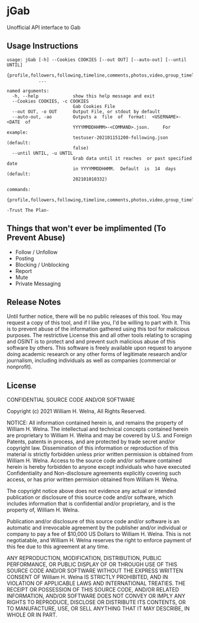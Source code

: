# jGab
Unofficial API interface to Gab

## Usage Instructions
```
usage: jGab [-h] --Cookies COOKIES [--out OUT] [--auto-out] [--until UNTIL]
            {profile,followers,following,timeline,comments,photos,video,group_timeline,group_info}
            ...

named arguments:
  -h, --help             show this help message and exit
  --Cookies COOKIES, -c COOKIES
                         Gab Cookies File
  --out OUT, -o OUT      Output File, or stdout by default
  --auto-out, -ao        Outputs a  file  of  format:  <USERNAME>-<DATE  of
                         YYYYMMDDHHMM>-<COMMAND>.json.     For     example:
                         testuser-202101151200-following.json     (default:
                         false)
  --until UNTIL, -u UNTIL
                         Grab data until it reaches  or past specified date
                         in YYYYMMDDHHMM.  Default  is  14  days  (default:
                         202101010332)

commands:
  {profile,followers,following,timeline,comments,photos,video,group_timeline,group_info}

-Trust The Plan-
```
## Things that won't ever be implimented (To Prevent Abuse)
* Follow / Unfollow
* Posting
* Blocking / Unblocking
* Report
* Mute
* Private Messaging

## Release Notes
Until further notice, there will be no public releases of this tool. You may request a copy of this tool, and if I like you, I'd be willing to part with it. This is to prevent abuse of the information gathered using this tool for malicious purposes. The restrictive License this and all other tools relating to scraping and OSINT is to protect and and prevent such malicious abuse of this software by others. This software is freely available upon request to anyone doing academic research or any other forms of legitimate research and/or journalism, including individuals as well as companies (commercial or nonprofit).

## License

CONFIDENTIAL SOURCE CODE AND/OR SOFTWARE

Copyright (c) 2021 William H. Welna, All Rights Reserved.

NOTICE: All information contained herein is, and remains the
property of William H. Welna. The intellectual and technical concepts
contained herein are proprietary to William H. Welna and may be
covered by U.S. and Foreign Patents, patents in process, and are
protected by trade secret and/or copyright law. Dissemination of this
information or reproduction of this material is strictly forbidden
unless prior written permission is obtained from William H. Welna.
Access to the source code and/or software contained herein is hereby
forbidden to anyone except individuals who have executed
Confidentiality and Non-disclosure agreements explicitly covering
such access, or has prior written permision obtained from
William H. Welna.

The copyright notice above does not evidence any actual or intended 
publication or disclosure of this source code and/or software, which
includes information that is confidential and/or proprietary, and is
the property of, William H. Welna.

Publication and/or disclosure of this source code and/or software is
an automatic and irrevocable agreement by the publisher and/or
individual or company to pay a fee of $10,000 US Dollars to
William H. Welna. This is not negotiatable, and William H. Welna
reserves the right to enforce payment of this fee due to this
agreement at any time.

ANY REPRODUCTION, MODIFICATION, DISTRIBUTION, PUBLIC PERFORMANCE, OR
PUBLIC DISPLAY OF OR THROUGH USE OF THIS SOURCE CODE AND/OR SOFTWARE
WITHOUT THE EXPRESS WRITTEN CONSENT OF William H. Welna IS STRICTLY
PROHIBITED, AND IN VIOLATION OF APPLICABLE LAWS AND INTERNATIONAL
TREATIES. THE RECEIPT OR POSSESSION OF THIS SOURCE CODE, AND/OR
RELATED INFORMATION, AND/OR SOFTWARE DOES NOT CONVEY OR IMPLY ANY
RIGHTS TO REPRODUCE, DISCLOSE OR DISTRIBUTE ITS CONTENTS, OR TO
MANUFACTURE, USE, OR SELL ANYTHING THAT IT MAY DESCRIBE, IN WHOLE OR
IN PART.
